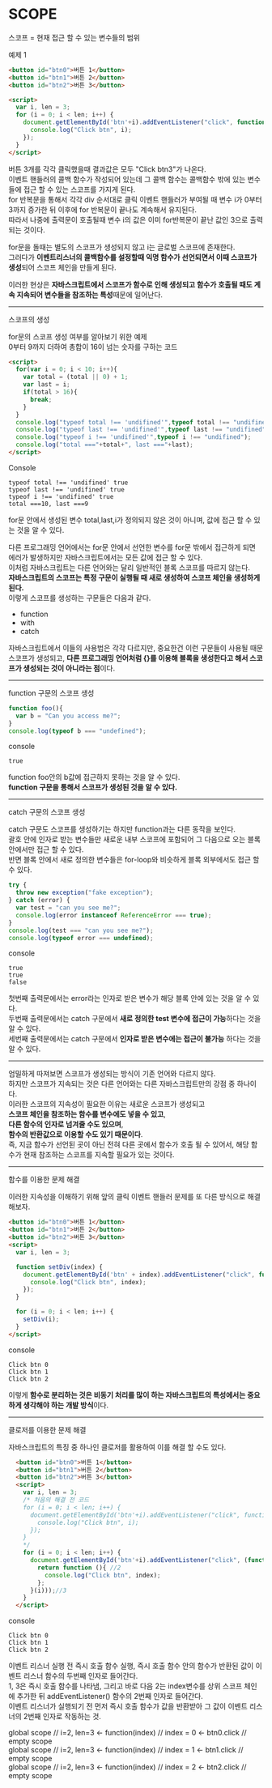 # SCOPE

스코프 = 현재 접근 할 수 있는 변수들의 범위  

예제 1
```html
<button id="btn0">버튼 1</button>
<button id="btn1">버튼 2</button>
<button id="btn2">버튼 3</button>

<script>
  var i, len = 3;
  for (i = 0; i < len; i++) {
    document.getElementById('btn'+i).addEventListener("click", function () {
      console.log("Click btn", i);
    });
  }
</script>
```
버튼 3개를 각각 클릭했을때 결과값은 모두 "Click btn3"가 나온다.  
이벤트 핸들러의 콜백 함수가 작성되어 있는데 그 콜백 함수는 콜백함수 밖에 있는 변수들에 접근 할 수 있는 스코프를 가지게 된다.  
for 반복문을 통해서 각각 div 순서대로 클릭 이벤트 핸들러가 부여될 때 변수 i가 0부터 3까지 증가한 뒤 이후에 for 반복문이 끝나도 계속해서 유지된다.  
따라서 나중에 출력문이 호출될때 변수 i의 값은 이미 for반복문이 끝난 값인 3으로 출력되는 것이다.  

for문을 돌때는 별도의 스코프가 생성되지 않고 i는 글로벌 스코프에 존재한다.  
그러다가 **이벤트리스너의 콜백함수를 설정할때 익명 함수가 선언되면서 이때 스코프가 생성**되어 스코프 체인을 만들게 된다.

이러한 현상은 **자바스크립트에서 스코프가 함수로 인해 생성되고 함수가 호출될 때도 계속 지속되어 변수들을 참조하는 특성**때문에 일어난다.  

-----------

스코프의 생성  

for문의 스코프 생성 여부를 알아보기 위한 예제  
0부터 9까지 더하여 총합이 16이 넘는 숫자를 구하는 코드  
```html
<script>
  for(var i = 0; i < 10; i++){
    var total = (total || 0) + 1;
    var last = i;
    if(total > 16){
      break;
    }
  }
  console.log("typeof total !== 'undifined'",typeof total !== "undifined");
  console.log("typeof last !== 'undifined'",typeof last !== "undifined");
  console.log("typeof i !== 'undifined'",typeof i !== "undifined");
  console.log("total ==="+total+", last ==="+last);
</script>
```
Console
```
typeof total !== 'undifined' true
typeof last !== 'undifined' true
typeof i !== 'undifined' true
total ===10, last ===9
```
for문 안에서 생성된 변수 total,last,i가 정의되지 않은 것이 아니며, 값에 접근 할 수 있는 것을 알 수 있다.  

다른 프로그래밍 언어에서는 for문 안에서 선언한 변수를 for문 밖에서 접근하게 되면 에러가 발생하지만  자바스크립트에서는 모든 값에 접근 할 수 있다.  
이처럼 자바스크립트는 다른 언어와는 달리 일반적인 블록 스코프를 따르지 않는다.  
**자바스크립트의 스코프는 특정 구문이 실행될 때 새로 생성하여 스코프 체인을 생성하게 된다.**   
이렇게 스코프를 생성하는 구문들은 다음과 같다.  

- function
- with
- catch  

자바스크립트에서 이들의 사용법은 각각 다르지만, 중요한건 이런 구문들이 사용될 때문 스코프가 생성되고, **다른 프로그래밍 언어처럼 {}를 이용해 블록을 생성한다고 해서 스코프가 생성되는 것이 아니라는 점**이다.

----------

function 구문의 스코프 생성  

```js
function foo(){
  var b = "Can you access me?";
}
console.log(typeof b === "undefined");
```
console
```
true
```
function foo안의 b값에 접근하지 못하는 것을 알 수 있다.    
**function 구문을 통해서 스코프가 생성된 것을 알 수 있다.**  

----------

catch 구문의 스코프 생성  

catch 구문도 스코프를 생성하기는 하지만 function과는 다른 동작을 보인다.  
괄호 안에 인자로 받는 변수들만 새로운 내부 스코프에 포함되어 그 다음으로 오는 블록 안에서만 접근 할 수 있다.  
반면 블록 안에서 새로 정의한 변수들은 for-loop와 비슷하게 블록 외부에서도 접근 할 수 있다.  
```js
try {
  throw new exception("fake exception");
} catch (error) {
  var test = "can you see me?";
  console.log(error instanceof ReferenceError === true);
}
console.log(test === "can you see me?");
console.log(typeof error === undefined);
```
console
```
true
true
false
```
첫번째 출력문에서는 error라는 인자로 받은 변수가 해당 블록 안에 있는 것을 알 수 있다.  
두번째 출력문에서는 catch 구문에서 **새로 정의한 test 변수에 접근이 가능**하다는 것을 알 수 있다.  
세번째 출력문에서는 catch 구문에서 **인자로 받은 변수에는 접근이 불가능** 하다는 것을 알 수 있다.  

----------

엄밀하게 따져보면 스코프가 생성되는 방식이 기존 언어와 다르지 않다.  
하지만 스코프가 지속되는 것은 다른 언어와는 다른 자바스크립트만의 강점 중 하나이다.  
이러한 스코프의 지속성이 필요한 이유는 새로운 스코프가 생성되고  
**스코프 체인을 참조하는 함수를 변수에도 넣을 수 있고**,  
**다른 함수의 인자로 넘겨줄 수도 있으며**,  
**함수의 반환값으로 이용할 수도 있기 때문이다**.  
즉, 지금 함수가 선언된 곳이 아닌 전혀 다른 곳에서 함수가 호출 될 수 있어서, 해당 함수가 현재 참조하는 스코프를 지속할 필요가 있는 것이다.

----------

함수를 이용한 문제 해결  

이러한 지속성을 이해하기 위해 앞의 클릭 이벤트 핸들러 문제를 또 다른 방식으로 해결해보자.  

```html
<button id="btn0">버튼 1</button>
<button id="btn1">버튼 2</button>
<button id="btn2">버튼 3</button>
<script>
  var i, len = 3;

  function setDiv(index) {
    document.getElementById('btn' + index).addEventListener("click", function () {
      console.log("Click btn", index);
    });
  }

  for (i = 0; i < len; i++) {
    setDiv(i);
  }
</script>
```

console

```
Click btn 0
Click btn 1
Click btn 2
```

이렇게 **함수로 분리하는 것은 비동기 처리를 많이 하는 자바스크립트의 특성에서는 중요하게 생각해야 하는 개발 방식**이다.  

----------

클로저를 이용한 문제 해결

자바스크립트의 특징 중 하나인 클로저를 활용하여 이를 해결 할 수도 있다.

```html
  <button id="btn0">버튼 1</button>
  <button id="btn1">버튼 2</button>
  <button id="btn2">버튼 3</button>
  <script>
    var i, len = 3;
    /* 처음의 해결 전 코드
    for (i = 0; i < len; i++) {
      document.getElementById('btn'+i).addEventListener("click", function () {
        console.log("Click btn", i);
      });
    }
    */
    for (i = 0; i < len; i++) {
      document.getElementById('btn'+i).addEventListener("click", (function(index) { //1
        return function (){ //2
          console.log("Click btn", index);
        };
      }(i)));//3
    }
  </script>
```

console

```
Click btn 0
Click btn 1
Click btn 2
```

이벤트 리스너 실행 전 즉시 호출 함수 실행, 즉시 호출 함수 안의 함수가 반환된 값이 이벤트 리스너 함수의 두번째 인자로 들어간다.  
1, 3은 즉시 호출 함수를 나타냄, 그리고 바로 다음 2는 index변수를 상위 스코프 체인에 추가한 뒤 addEventListener() 함수의 2번째 인자로 들어간다.  
이벤트 리스너가 실행되기 전 먼저 즉시 호출 함수가 값을 반환받아 그 값이 이벤트 리스너의 2번째 인자로 작동하는 것.  

global scope // i=2, len=3 <- function(index) // index = 0 <- btn0.click // empty scope  
global scope // i=2, len=3 <- function(index) // index = 1 <- btn1.click // empty scope  
global scope // i=2, len=3 <- function(index) // index = 2 <- btn2.click // empty scope  
